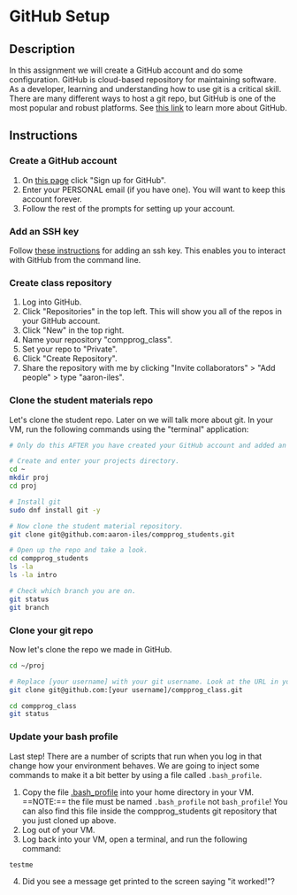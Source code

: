 # GitHub Setup

## Description
In this assignment we will create a GitHub account and do some configuration. GitHub is cloud-based repository for maintaining software. As a developer, learning and understanding how to use git is a critical skill. There are many different ways to host a git repo, but GitHub is one of the most popular and robust platforms. 
See [this link](https://github.com/about) to learn more about GitHub.

## Instructions
### Create a GitHub account
1. On [this page](https://github.com/) click "Sign up for GitHub".
2. Enter your PERSONAL email (if you have one). You will want to keep this account forever.
3. Follow the rest of the prompts for setting up your account. 

### Add an SSH key
Follow [these instructions](https://docs.github.com/en/authentication/connecting-to-github-with-ssh/adding-a-new-ssh-key-to-your-github-account?tool=webui) for adding an ssh key. This enables you to interact with GitHub from the command line.

### Create class repository
1. Log into GitHub.
2. Click "Repositories" in the top left. This will show you all of the repos in your GitHub account.
3. Click "New" in the top right.
4. Name your repository "compprog_class".
5. Set your repo to "Private".
6. Click "Create Repository".
7. Share the repository with me by clicking "Invite collaborators" > "Add people" > type "aaron-iles".

### Clone the student materials repo
Let's clone the student repo. Later on we will talk more about git. In your VM, run the following commands using the "terminal" application:
```bash
# Only do this AFTER you have created your GitHub account and added an ssh key.

# Create and enter your projects directory.
cd ~
mkdir proj
cd proj

# Install git
sudo dnf install git -y

# Now clone the student material repository.
git clone git@github.com:aaron-iles/compprog_students.git

# Open up the repo and take a look.
cd compprog_students
ls -la
ls -la intro

# Check which branch you are on.
git status
git branch
```

### Clone your git repo
Now let's clone the repo we made in GitHub.
```bash
cd ~/proj

# Replace [your username] with your git username. Look at the URL in your address bar to determine what this is.
git clone git@github.com:[your username]/compprog_class.git

cd compprog_class
git status
```

### Update your bash profile
Last step! There are a number of scripts that run when you log in that change how your environment behaves. We are going to inject some commands to make it a bit better by using a file called `.bash_profile`. 
1. Copy the file [.bash_profile](../resources/.bash_profile) into your home directory in your VM. ==NOTE:== the file must be named `.bash_profile` not `bash_profile`! You can also find this file inside the compprog_students git repository that you just cloned up above.
2. Log out of your VM.
3. Log back into your VM, open a terminal, and run the following command:
```
testme
```
4. Did you see a message get printed to the screen saying "it worked!"?
